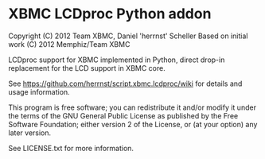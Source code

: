 XBMC LCDproc Python addon
==========================

Copyright (C) 2012 Team XBMC, Daniel 'herrnst' Scheller
Based on initial work (C) 2012 Memphiz/Team XBMC

LCDproc support for XBMC implemented in Python, direct drop-in replacement for
the LCD support in XBMC core.

See https://github.com/herrnst/script.xbmc.lcdproc/wiki for details and usage
information.

This program is free software; you can redistribute it and/or modify
it under the terms of the GNU General Public License as published by
the Free Software Foundation; either version 2 of the License, or
(at your option) any later version.

See LICENSE.txt for more information.

